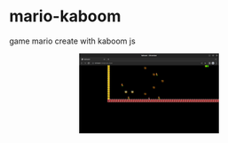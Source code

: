 # mario-kaboom
game mario create with kaboom js

<div align="center">
    <img width="50%" src="./image.png"/>
</div>